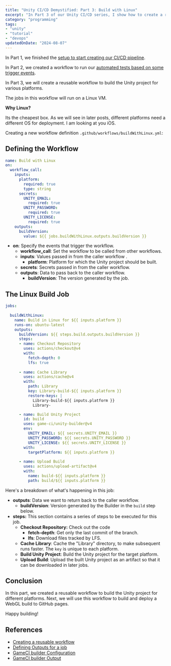 ```yaml
---
title: "Unity CI/CD Demystified: Part 3: Build with Linux"
excerpt: "In Part 3 of our Unity CI/CD series, I show how to create a reusable workflow to build Unity projects for different platforms."
category: "programming"
tags:
- "unity"
- "tutorial"
- "devops"
updatedOnDate: "2024-08-07"
---
```


In Part 1, we finished the [setup to start creating our CI/CD pipeline](./unity-cicd-one-time-setup).

In Part 2, we created a workflow to run our [automated tests based on some trigger events](./unity-cicd-trigger-events-tests).

In Part 3, we will create a reusable workflow to build the Unity project for various platforms.

The jobs in this workflow will run on a Linux VM.

**Why Linux?**

Its the cheapest box. As we will see in later posts, different platforms need a different OS for deployment. I am looking at you iOS.

Creating a new workflow definition `.github/workflows/buildWithLinux.yml`:

## Defining the Workflow

```yaml
name: Build with Linux  
on:  
  workflow_call:   
    inputs:   
      platform:  
        required: true  
        type: string  
      secrets:  
        UNITY_EMAIL:  
          required: true  
        UNITY_PASSWORD:  
          required: true  
        UNITY_LICENSE:  
          required: true  
    outputs:  
      buildVersion:  
        value: ${{ jobs.buildWithLinux.outputs.buildVersion }} 
```

- **on**: Specify the events that trigger the workflow.
    - **workflow_call**: Set the workflow to be called from other workflows.
    - **inputs**: Values passed in from the caller workflow .
        - **platform**: Platform for which the Unity project should be built.
    - **secrets**: Secrets passed in from the caller workflow.
    - **outputs**: Data to pass back to the caller workflow.
        - **buildVersion**: The version generated by the job.

## The Linux Build Job

```yaml
jobs:  
  
  buildWithLinux:  
    name: Build in Linux for ${{ inputs.platform }}  
    runs-on: ubuntu-latest  
    outputs:  
      buildVersion: ${{ steps.build.outputs.buildVersion }}  
      steps:  
      - name: Checkout Repository  
        uses: actions/checkout@v4  
        with:  
          fetch-depth: 0  
          lfs: true  
  
      - name: Cache Library  
        uses: actions/cache@v4 
        with:  
          path: Library  
          key: Library-build-${{ inputs.platform }}  
          restore-keys: |  
            Library-build-${{ inputs.platform }}
            Library-    

      - name: Build Unity Project  
        id: build  
        uses: game-ci/unity-builder@v4  
        env:  
          UNITY_EMAIL: ${{ secrets.UNITY_EMAIL }}  
          UNITY_PASSWORD: ${{ secrets.UNITY_PASSWORD }}  
          UNITY_LICENSE: ${{ secrets.UNITY_LICENSE }}  
        with:  
          targetPlatform: ${{ inputs.platform }}  
  
      - name: Upload Build  
        uses: actions/upload-artifact@v4  
        with:  
          name: build-${{ inputs.platform }}  
          path: build/${{ inputs.platform }}
```

Here's a breakdown of what's happening in this job:

- **outputs**: Data we want to return back to the caller workflow.
    - **buildVersion**: Version generated by the Builder in the `build` step below.
- **steps:** This section contains a series of steps to be executed for this job.
    - **Checkout Repository:** Check out the code
        - **fetch-depth**: Get only the last commit of the branch.
        - **lfs**: Download files tracked by LFS.
    - **Cache Library**: Cache the "Library" directory, to make subsequent runs faster. The `key` is unique to each platform.
    - **Build Unity Project**: Build the Unity project for the target platform.
    - **Upload Build**: Upload the built Unity project as an artifact so that it can be downloaded in later jobs.

## Conclusion

In this part, we created a reusable workflow to build the Unity project for different platforms. Next, we will use this workflow to build and deploy a WebGL build to GitHub pages.

Happy building!

## References

- [Creating a reusable workflow](https://docs.github.com/en/actions/using-workflows/reusing-workflows#creating-a-reusable-workflow)
- [Defining Outputs for a job](https://docs.github.com/en/actions/using-jobs/defining-outputs-for-jobs)
- [GameCI builder Configuration](https://game.ci/docs/github/builder#configuration-options)
- [GameCI builder Output](https://game.ci/docs/github/builder#outputs)

